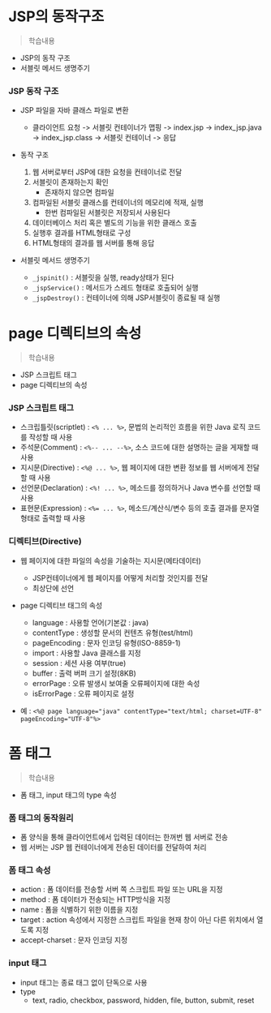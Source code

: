 # JSP의 동작구조
> 학습내용
- JSP의 동작 구조
- 서블릿 메서드 생명주기

### JSP 동작 구조
- JSP 파일을 자바 클래스 파일로 변환
	- 클라이언트 요청 -> 서블릿 컨테이너가 맵핑 -> index.jsp -> index_jsp.java -> index_jsp.class -> 서블릿 컨테이너 -> 응답


- 동작 구조
	1. 웹 서버로부터 JSP에 대한 요청을 컨테이너로 전달
	2. 서블릿이 존재하는지 확인
		- 존재하지 않으면 컴파일
	3. 컴파일된 서블릿 클래스를 컨테이너의 메모리에 적재, 실행
		- 한번 컴파일된 서블릿은 저장되서 사용된다
	4. 데이터베이스 처리 혹은 별도의 기능을 위한 클래스 호출
	5. 실행후 결과를 HTML형태로 구성
	6. HTML형태의 결과를 웹 서버를 통해 응답


- 서블릿 메서드 생명주기
	- ```_jspinit()``` : 서블릿을 실행, ready상태가 된다
	- ```_jspService()``` : 메서드가 스레드 형태로 호출되어 실행
	- ```_jspDestroy()``` : 컨테이너에 의해 JSP서블릿이 종료될 때 실행

# page 디렉티브의 속성
> 학습내용
- JSP 스크립트 태그
- page 디렉티브의 속성

### JSP 스크립트 태그
- 스크립틀릿(scriptlet) : ```<% ... %>```,  문법의 논리적인 흐름을 위한 Java 로직 코드를 작성할 때 사용
- 주석문(Comment) : ```<%-- ... --%>```, 소스 코드에 대한 설명하는 글을 게재할 때 사용
- 지시문(Directive) : ```<%@ ... %>```, 웹 페이지에 대한 변환 정보를 웹 서버에게 전달할 때 사용 
- 선언문(Declaration) : ```<%! ... %>```, 메소드를 정의하거나 Java 변수를 선언할 때 사용
- 표현문(Expression) : ```<%= ... %>```, 메소드/계산식/변수 등의 호출 결과를 문자열 형태로 출력할 때 사용


### 디렉티브(Directive)
- 웹 페이지에 대한 파일의 속성을 기술하는 지시문(메타데이터)
	- JSP컨테이너에게 웹 페이지를 어떻게 처리할 것인지를 전달
	- 최상단에 선언

- page 디렉티브 태그의 속성
	- language : 사용할 언어(기본값 : java)
	- contentType : 생성할 문서의 컨텐츠 유형(test/html)
	- pageEncoding : 문자 인코딩 유형(ISO-8859-1)
	- import : 사용할 Java 클래스를 지정
	- session : 세션 사용 여부(true)
	- buffer : 출력 버퍼 크기 설정(8KB)
	- errorPage : 오류 발생시 보여줄 오류페이지에 대한 속성
	- isErrorPage : 오류 페이지로 설정

- 예 : ```<%@ page language="java" contentType="text/html; charset=UTF-8" pageEncoding="UTF-8"%>```

# 폼 태그
> 학습내용
- 폼 태그, input 태그의 type 속성

### 폼 태그의 동작원리
- 폼 양식을 통해 클라이언트에서 입력된 데이터는 한꺼번 웹 서버로 전송
- 웹 서버는 JSP 웹 컨테이너에게 전송된 데이터를 전달하여 처리

 
### 폼 태그 속성
- action : 폼 데이터를 전송할 서버 쪽 스크립트 파일 또는 URL을 지정
- method : 폼 데이터가 전송되는 HTTP방식을 지정
- name : 폼을 식별하기 위한 이름을 지정
- target : action 속성에서 지정한 스크립트 파일을 현재 창이 아닌 다른 위치에서 열도록 지정
- accept-charset : 문자 인코딩 지정

### input 태그
- input 태그는 종료 태그 없이 단독으로 사용
- type
	- text, radio, checkbox, password, hidden, file, button, submit, reset


